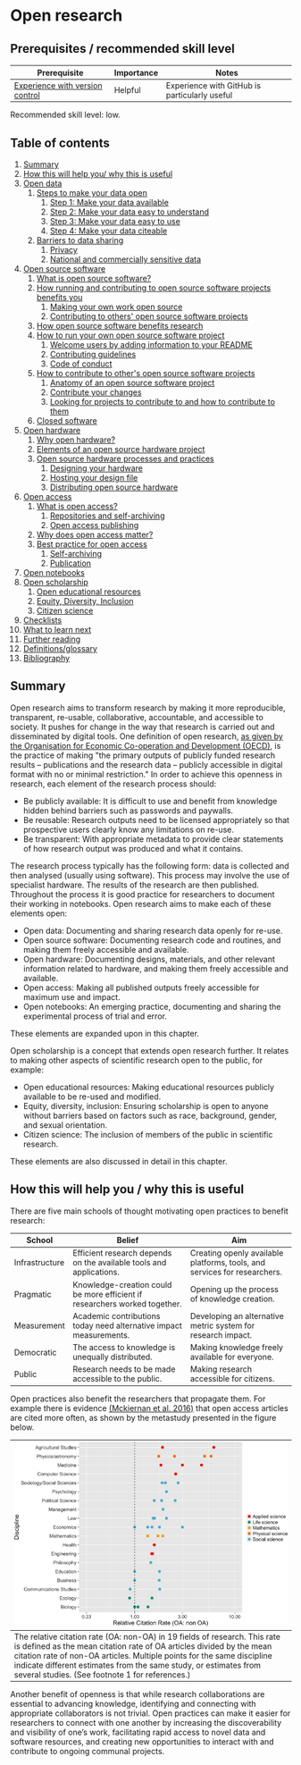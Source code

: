 # Open research

## Prerequisites / recommended skill level

| Prerequisite | Importance | Notes |
| -------------|----------|------|
| [Experience with version control](/version_control/version_control) | Helpful | Experience with GitHub is particularly useful |

Recommended skill level: low.

## Table of contents

1. [Summary](#summary)
2. [How this will help you/ why this is useful](#how-this-will-help-you--why-this-is-useful)
3. [Open data](/open_research/01/opendata#open-data)
    1. [Steps to make your data open](/open_research/01/opendata#steps-to-make-your-data-open)
        1. [Step 1: Make your data available](/open_research/01/opendata#step-1-make-your-data-available)
        2. [Step 2: Make your data easy to understand](/open_research/01/opendata#step-2-make-your-data-easy-to-understand)
        3. [Step 3: Make your data easy to use](/open_research/01/opendata#step-3-make-your-data-easy-to-use)
        4. [Step 4: Make your data citeable](/open_research/01/opendata#step-4-make-your-data-citeable)
    2. [Barriers to data sharing](/open_research/01/opendata#barriers-to-data-sharing)
        1. [Privacy](/open_research/01/opendata#privacy)
        2. [National and commercially sensitive data](/open_research/01/opendata#national-and-commercially-sensitive-data)
4. [Open source software](/open_research/02/opensourcesoftware#open-source-software)
    1. [What is open source software?](/open_research/02/opensourcesoftware.html#what-is-open-source-software)
    2. [How running and contributing to open source software projects benefits you](/open_research/02/opensourcesoftware.html#how-running-and-contributing-to-open-source-software-projects-benefits-you)
        1. [Making your own work open source](/open_research/02/opensourcesoftware.html#making-your-own-work-open-source)
        2. [Contributing to others' open source software projects](/open_research/02/opensourcesoftware.html#contributing-to-others-open-source-software-projects)
    3. [How open source software benefits research](/open_research/02/opensourcesoftware.html#how-open-source-software-benefits-research)
    4. [How to run your own open source software project](/open_research/02/opensourcesoftware.html#how-to-run-your-own-open-source-software-project)
        1. [Welcome users by adding information to your README](/open_research/02/opensourcesoftware.html#welcome-users-by-adding-information-to-your-readme)
        2. [Contributing guidelines](/open_research/02/opensourcesoftware.html#contributing-guidelines)
        3. [Code of conduct](/open_research/02/opensourcesoftware.html#code-of-conduct)
    5. [How to contribute to other's open source software projects](/open_research/02/opensourcesoftware.html#how-to-contribute-to-others-open-source-software-projects)
        1. [Anatomy of an open source software project](/open_research/02/opensourcesoftware.html#anatomy-of-an-open-source-software-project)
        2. [Contribute your changes](/open_research/02/opensourcesoftware.html#contribute-your-changes)
        3. [Looking for projects to contribute to and how to contribute to them](/open_research/02/opensourcesoftware.html#looking-for-projects-to-contribute-to-and-how-to-contribute-to-them)
    6. [Closed software](/open_research/02/opensourcesoftware.html#closed-software)
5. [Open hardware](/open_research/03/openhardware#open-hardware)
    1. [Why open hardware?](/open_research/03/openhardware#why-open-hardware)
    2. [Elements of an open source hardware project](/open_research/03/openhardware#elements-of-an-open-source-hardware-project)
    3. [Open source hardware processes and practices](/open_research/03/openhardware#open-source-hardware-processes-and-practices)
        1. [Designing your hardware](/open_research/03/openhardware#designing-your-hardware)
        2. [Hosting your design file](/open_research/03/openhardware#hosting-your-design-files)
        3. [Distributing open source hardware](/open_research/03/openhardware#distributing-open-source-hardware)
6. [Open access](/open_research/04/openaccess#open-access)
    1. [What is open access?](/open_research/04/openaccess#what-is-open-access)
        1. [Repositories and self-archiving](/open_research/04/openaccess#repositories-and-self-archiving)
        2. [Open access publishing](/open_research/04/openaccess#open-access-publishing)
    2. [Why does open access matter?](/open_research/04/openaccess#why-does-open-access-matter)
    3. [Best practice for open access](/open_research/04/openaccess#best-practice-for-open-access)
        1. [Self-archiving](/open_research/04/openaccess#self-archiving)
        2. [Publication](/open_research/04/openaccess#publication)
7. [Open notebooks](/open_research/05/opennotebooks#open-notebooks)
8. [Open scholarship](/open_research/06/openscholarship#open-scholarship)
    1. [Open educational resources](/open_research/06/openscholarship#open-educational-resources)
    2. [Equity, Diversity, Inclusion](/open_research/06/openscholarship#equity-diversity-inclusion)
    3. [Citizen science](/open_research/06/openscholarship#citizen-science)
9. [Checklists](/open_research/07/resources#checklists)
10. [What to learn next](/open_research/07/resources#what-to-learn-next)
11. [Further reading](/open_research/07/resources#further-reading)
12. [Definitions/glossary](/open_research/07/resources#definitionsglossary)
13. [Bibliography](/open_research/07/resources#bibliography)

## Summary

Open research aims to transform research by making it more reproducible, transparent, re-usable, collaborative, accountable, and accessible to society. It pushes for change in the way that research is carried out and disseminated by digital tools. One definition of open research, [as given by the Organisation for Economic Co-operation and Development (OECD)](https://www.fct.pt/dsi/docs/Making_Open_Science_a_Reality.pdf "Making Open Science a Reality, OECD Science, Technology and Industry Policy Papers No. 25"), is the practice of making "the primary outputs of publicly funded research results – publications and the research data – publicly accessible in digital format with no or minimal restriction." In order to achieve this openness in research, each element of the research process should:

- Be publicly available: It is difficult to use and benefit from knowledge hidden behind barriers such as passwords and paywalls.
- Be reusable: Research outputs need to be licensed appropriately so that prospective users clearly know any limitations on re-use.
- Be transparent: With appropriate metadata to provide clear statements of how research output was produced and what it contains.

The research process typically has the following form: data is collected and then analysed (usually using software). This process may involve the use of specialist hardware. The results of the research are then published. Throughout the process it is good practice for researchers to document their working in notebooks. Open research aims to make each of these elements open:

- Open data: Documenting and sharing research data openly for re-use.
- Open source software: Documenting research code and routines, and making them freely accessible and available.
- Open hardware: Documenting designs, materials, and other relevant information related to hardware, and making them freely accessible and available.
- Open access: Making all published outputs freely accessible for maximum use and impact.
- Open notebooks: An emerging practice, documenting and sharing the experimental process of trial and error.

These elements are expanded upon in this chapter.

Open scholarship is a concept that extends open research further. It relates to making other aspects of scientific research open to the public, for example:

- Open educational resources: Making educational resources publicly available to be re-used and modified.
- Equity, diversity, inclusion: Ensuring scholarship is open to anyone without barriers based on factors such as race, background, gender, and sexual orientation.
- Citizen science: The inclusion of members of the public in scientific research.

These elements are also discussed in detail in this chapter.

## How this will help you / why this is useful

There are five main schools of thought motivating open practices to benefit research:

| School                     | Belief               | Aim                                               |
| -------------------------- | -------------------- | ------------------------------------------------- |
| Infrastructure | Efficient research depends on the available tools and applications. | Creating openly available platforms, tools, and services for researchers. |
| Pragmatic | Knowledge-creation could be more efficient if researchers worked together. | Opening up the process of knowledge creation. |
| Measurement | Academic contributions today need alternative impact measurements. | Developing an alternative metric system for research impact. |
| Democratic | The access to knowledge is unequally distributed. | Making knowledge freely available for everyone. |
| Public | Research needs to be made accessible to the public. | Making research accessible for citizens. |

Open practices also benefit the researchers that propagate them. For example there is evidence [(Mckiernan et al. 2016)](https://elifesciences.org/articles/16800) that open access articles are cited more often, as shown by the metastudy presented in the figure below.

| ![open_access_citatations](../figures/open_access_citatations.jpg) |
| -----------------------------------------------------|
| The relative citation rate (OA: non-OA) in 19 fields of research. This rate is defined as the mean citation rate of OA articles divided by the mean citation rate of non-OA articles. Multiple points for the same discipline indicate different estimates from the same study, or estimates from several studies. (See footnote 1 for references.) |

Another benefit of openness is that while research collaborations are essential to advancing knowledge, identifying and connecting with appropriate collaborators is not trivial. Open practices can make it easier for researchers to connect with one another by increasing the discoverability and visibility of one’s work, facilitating rapid access to novel data and software resources, and creating new opportunities to interact with and contribute to ongoing communal projects.
